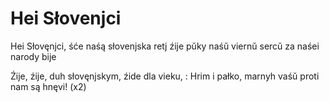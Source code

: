 # Hei Słovenjci

Heі Słovęnjci, śće naśą
słovenjska retj źije
pŭky naśŭ viernŭ sercŭ
za naśei narody bije

Źije, źije, duh słovęnjskym,
źide dla vieku,
: Hrim i pałko, marnyh vaśŭ
  proti nam są hnęvi! (x2)
